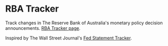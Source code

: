 # RBA Tracker
Track changes in The Reserve Bank of Australia's monetary policy decision announcements.
[RBA Tracker page](https://alastairm.github.io/rbatracker/).

Inspired by The Wall Street Journal's [Fed Statement Tracker](https://projects.wsj.com/fed-statement-tracker-embed/).
